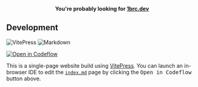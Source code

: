 <p align=center>
  <b>You're probably looking for <a href="https://1brc.dev/">1brc.dev</a></b>
</p>

## Development

![VitePress](https://img.shields.io/static/v1?style=for-the-badge&message=VitePress&color=646CFF&logo=Vite&logoColor=FFFFFF&label=)
![Markdown](https://img.shields.io/static/v1?style=for-the-badge&message=Markdown&color=000000&logo=Markdown&logoColor=FFFFFF&label=)

[![Open in Codeflow](https://developer.stackblitz.com/img/open_in_codeflow.svg)](https://pr.new/https://github.com/1brc/1brc.github.io)

This is a single-page website build using [VitePress](https://vitepress.dev/). You can launch an in-browser IDE to edit the [`index.md`](index.md) page by clicking the <kbd>Open in Codeflow</kbd> button above.
